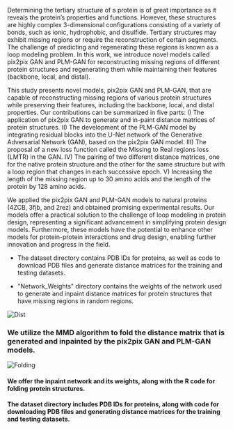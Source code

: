 Determining the tertiary structure of a protein is of great importance as it reveals the protein’s properties and functions. However, these structures are highly complex 3-dimensional configurations consisting of a variety of bonds, such as ionic, hydrophobic, and disulfide. Tertiary structures may exhibit missing regions or require the reconstruction of certain segments. The challenge of predicting and regenerating these regions is known as a loop modeling problem. In this work, we introduce novel models called pix2pix GAN and PLM-GAN for reconstructing missing regions of different protein structures and regenerating them while maintaining their features (backbone, local, and distal).

This study presents novel models, pix2pix GAN and PLM-GAN, that are capable of reconstructing missing regions of various protein structures while preserving their features, including the backbone, local, and distal properties. Our contributions can be summarized in five parts: I) The application of pix2pix GAN to generate and in-paint distance matrices of protein structures. II) The development of the PLM-GAN model by integrating residual blocks into the U-Net network of the Generative Adversarial Network (GAN), based on the pix2pix GAN model. III) The proposal of a new loss function called the Missing to Real regions loss (LMTR) in the GAN. IV) The pairing of two different distance matrices, one for the native protein structure and the other for the same structure but with a loop region that changes in each successive epoch. V) Increasing the length of the missing region up to 30 amino acids and the length of the protein by 128 amino acids.

We applied the pix2pix GAN and PLM-GAN models to natural proteins (4ZCB, 3fjb, and 2rez) and obtained promising experimental results. Our models offer a practical solution to the challenge of loop modeling in protein design, representing a significant advancement in simplifying protein design models. Furthermore, these models have the potential to enhance other models for protein-protein interactions and drug design, enabling further innovation and progress in the field.

- The dataset directory contains PDB IDs for proteins, as well as code to download PDB files and generate distance matrices for the training and testing datasets.

- "Network_Weights" directory contains the weights of the network used to generate and inpaint distance matrices for protein structures that have missing regions in random regions.


![Dist](https://user-images.githubusercontent.com/73284871/231022422-1597d66d-0d2e-4ea7-9790-aba4b2f29a4e.png)

### We utilize the MMD algorithm to fold the distance matrix that is generated and inpainted by the pix2pix GAN and PLM-GAN models.

![Folding](https://user-images.githubusercontent.com/73284871/231023038-a4852e3e-e5b1-4ad2-8dc9-5056a0b0bc58.png)


#### We offer the inpaint network and its weights, along with the R code for folding protein structures.

#### The dataset directory includes PDB IDs for proteins, along with code for downloading PDB files and generating distance matrices for the training and testing datasets.









